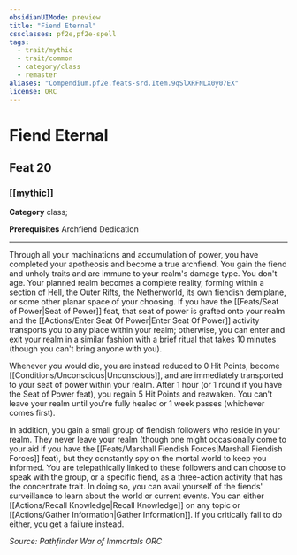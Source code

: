 ```yaml
---
obsidianUIMode: preview
title: "Fiend Eternal"
cssclasses: pf2e,pf2e-spell
tags:
  - trait/mythic
  - trait/common
  - category/class
  - remaster
aliases: "Compendium.pf2e.feats-srd.Item.9qSlXRFNLX0y07EX"
license: ORC
---
```

# Fiend Eternal
## Feat 20
### [[mythic]]

**Category** class; 



**Prerequisites** Archfiend Dedication
* * *
Through all your machinations and accumulation of power, you have completed your apotheosis and become a true archfiend. You gain the fiend and unholy traits and are immune to your realm's damage type. You don't age. Your planned realm becomes a complete reality, forming within a section of Hell, the Outer Rifts, the Netherworld, its own fiendish demiplane, or some other planar space of your choosing. If you have the [[Feats/Seat of Power|Seat of Power]] feat, that seat of power is grafted onto your realm and the [[Actions/Enter Seat Of Power|Enter Seat Of Power]] activity transports you to any place within your realm; otherwise, you can enter and exit your realm in a similar fashion with a brief ritual that takes 10 minutes (though you can't bring anyone with you).

Whenever you would die, you are instead reduced to 0 Hit Points, become [[Conditions/Unconscious|Unconscious]], and are immediately transported to your seat of power within your realm. After 1 hour (or 1 round if you have the Seat of Power feat), you regain 5 Hit Points and reawaken. You can't leave your realm until you're fully healed or 1 week passes (whichever comes first).

In addition, you gain a small group of fiendish followers who reside in your realm. They never leave your realm (though one might occasionally come to your aid if you have the [[Feats/Marshall Fiendish Forces|Marshall Fiendish Forces]] feat), but they constantly spy on the mortal world to keep you informed. You are telepathically linked to these followers and can choose to speak with the group, or a specific fiend, as a three-action activity that has the concentrate trait. In doing so, you can avail yourself of the fiends' surveillance to learn about the world or current events. You can either [[Actions/Recall Knowledge|Recall Knowledge]] on any topic or [[Actions/Gather Information|Gather Information]]. If you critically fail to do either, you get a failure instead.

*Source: Pathfinder War of Immortals*
*ORC*